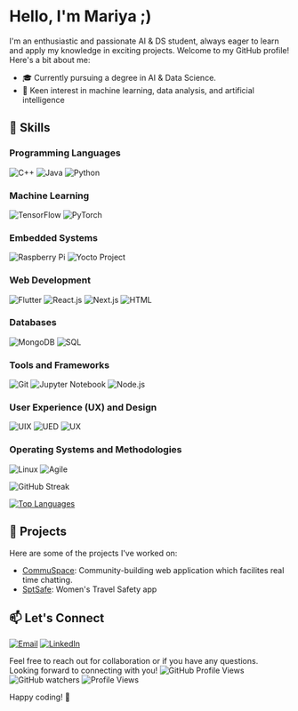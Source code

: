 # Hello, I'm Mariya ;)

I'm an enthusiastic and passionate AI & DS student, always eager to learn and apply my knowledge in exciting projects. Welcome to my GitHub profile! Here's a bit about me:

- 🎓 Currently pursuing a degree in AI & Data Science.
- 🔬 Keen interest in machine learning, data analysis, and artificial intelligence


## 🚀 Skills

### Programming Languages
 ![C++](https://img.shields.io/badge/C++-00599C?style=for-the-badge&logo=c%2B%2B&logoColor=white)
 ![Java](https://img.shields.io/badge/Java-007396?style=for-the-badge&logo=java&logoColor=white)
 ![Python](https://img.shields.io/badge/Python-3776AB?style=for-the-badge&logo=python&logoColor=white)

### Machine Learning
 ![TensorFlow](https://img.shields.io/badge/TensorFlow-FF6F00?style=for-the-badge&logo=tensorflow&logoColor=white)
 ![PyTorch](https://img.shields.io/badge/PyTorch-EE4C2C?style=for-the-badge&logo=pytorch&logoColor=white)

### Embedded Systems
 ![Raspberry Pi](https://img.shields.io/badge/Raspberry%20Pi-C51A4A?style=for-the-badge&logo=raspberry-pi&logoColor=white)
 ![Yocto Project](https://img.shields.io/badge/Yocto%20Project-6E9CBE?style=for-the-badge&logo=yocto-project&logoColor=white)

### Web Development
 ![Flutter](https://img.shields.io/badge/Flutter-02569B?style=for-the-badge&logo=flutter&logoColor=white)
 ![React.js](https://img.shields.io/badge/React.js-61DAFB?style=for-the-badge&logo=react&logoColor=white)
 ![Next.js](https://img.shields.io/badge/Next.js-000000?style=for-the-badge&logo=next.js&logoColor=white)
 ![HTML](https://img.shields.io/badge/HTML-E34F26?style=for-the-badge&logo=html5&logoColor=white)

### Databases
 ![MongoDB](https://img.shields.io/badge/MongoDB-47A248?style=for-the-badge&logo=mongodb&logoColor=white)
 ![SQL](https://img.shields.io/badge/SQL-4479A1?style=for-the-badge&logo=sql&logoColor=white)

### Tools and Frameworks
 ![Git](https://img.shields.io/badge/Git-F05032?style=for-the-badge&logo=git&logoColor=white)
 ![Jupyter Notebook](https://img.shields.io/badge/Jupyter%20Notebook-F37626?style=for-the-badge&logo=jupyter&logoColor=white)
 ![Node.js](https://img.shields.io/badge/Node.js-339933?style=for-the-badge&logo=node.js&logoColor=white)

### User Experience (UX) and Design
 ![UIX](https://img.shields.io/badge/UIX-FF6B6B?style=for-the-badge&logo=figma&logoColor=white)
 ![UED](https://img.shields.io/badge/UED-2E2E2E?style=for-the-badge&logo=sketch&logoColor=white)
 ![UX](https://img.shields.io/badge/UX-4A90E2?style=for-the-badge&logo=adobe-xd&logoColor=white)

### Operating Systems and Methodologies
 ![Linux](https://img.shields.io/badge/Linux-FCC624?style=for-the-badge&logo=linux&logoColor=black)
 ![Agile](https://img.shields.io/badge/Agile-009BCC?style=for-the-badge&logo=agile&logoColor=white)




![GitHub Streak](https://github-readme-streak-stats.herokuapp.com/?user=Mariyaben&theme=highcontrast&fire=DD2727&ring=DD2727&border=DD2727)

[![Top Languages](https://github-readme-stats.vercel.app/api/top-langs/?username=Mariyaben&layout=compact&langs_count=12&theme=radical)](https://github.com/Mariyaben)



## 🌱 Projects

Here are some of the projects I've worked on:

- [CommuSpace](https://github.com/Mariyaben/CommuSpace_web_app): Community-building web application which facilites real time chatting.
- [SptSafe](https://github.com/Mariyaben/SpotSafe_Women_Safety_App): Women's Travel Safety app

## 📫 Let's Connect


[![Email](https://img.shields.io/badge/Email-mariyaben02@gmail.com-red?style=for-the-badge&logo=gmail&logoColor=white)](mailto:mariyaben02@gmail.com)
[![LinkedIn](https://img.shields.io/badge/LinkedIn-0077B5?style=for-the-badge&logo=linkedin&logoColor=white)](www.linkedin.com/in/mariya-benny-7834511a2)

Feel free to reach out for collaboration or if you have any questions. Looking forward to connecting with you!
![GitHub Profile Views](https://img.shields.io/github/profile-views/Mariyaben/Mariyaben?style=flat-square)
![GitHub watchers](https://img.shields.io/github/watchers/Mariyaben/Mariyaben)
![Profile Views](https://komarev.com/ghpvc/?username=Mariyaben&color=blueviolet)

Happy coding! 🚀




